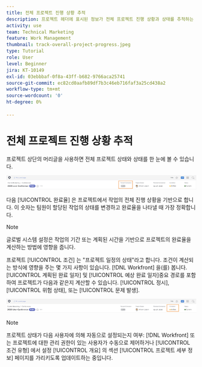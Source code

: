 ```yaml
---
title: 전체 프로젝트 진행 상황 추적
description: 프로젝트 헤더에 표시된 정보가 전체 프로젝트 진행 상황과 상태를 추적하는 데 어떻게 도움이 되는지 알아봅니다.
activity: use
team: Technical Marketing
feature: Work Management
thumbnail: track-overall-project-progress.jpeg
type: Tutorial
role: User
level: Beginner
jira: KT-10149
exl-id: 03ebbbaf-0f8a-43ff-b682-9766aca25741
source-git-commit: ec82cd0aafb89df7b3c46eb716faf3a25cd438a2
workflow-type: tm+mt
source-wordcount: '0'
ht-degree: 0%

---
```


# 전체 프로젝트 진행 상황 추적

프로젝트 상단의 머리글을 사용하면 전체 프로젝트 상태와 상태를 한 눈에 볼 수 있습니다.

![프로젝트 헤더 표시 [!UICONTROL 완료율]](assets/planner-fund-percent-complete.png)

다음 [!UICONTROL 완료율] 은 프로젝트에서 작업의 전체 진행 상황을 기반으로 합니다. 이 숫자는 팀원이 할당된 작업의 상태를 변경하고 완료율을 나타낼 때 가장 정확합니다.

>[!NOTE]
>
>글로벌 시스템 설정은 작업의 기간 또는 계획된 시간을 기반으로 프로젝트의 완료율을 계산하는 방법에 영향을 줍니다.

프로젝트 [!UICONTROL 조건] 는 &quot;프로젝트 일정의 상태&quot;라고 합니다. 조건이 계산되는 방식에 영향을 주는 몇 가지 사항이 있습니다. [!DNL Workfront] 을(를) 봅니다. [!UICONTROL 계획된 완료 일자] 및 [!UICONTROL 예상 완료 일자]중요 경로를 포함하여 프로젝트가 다음과 같은지 계산할 수 있습니다. [!UICONTROL 정시], [!UICONTROL 위험 상태], 또는 [!UICONTROL 문제 발생].

![프로젝트 헤더 표시 [!UICONTROL 조건]](assets/planner-fund-condition.png)

>[!NOTE]
>
>프로젝트 상태가 다음 사용자에 의해 자동으로 설정되는지 여부: [!DNL Workfront] 또는 프로젝트에 대한 관리 권한이 있는 사용자가 수동으로 제어하거나 [!UICONTROL 조건 유형] 에서 설정 [!UICONTROL 개요] 의 섹션 [!UICONTROL 프로젝트 세부 정보] 페이지를 가리키도록 업데이트하는 중입니다.

<!---
learn more urls
Project percent complete overview
Overview of project condition and condition type
--->
